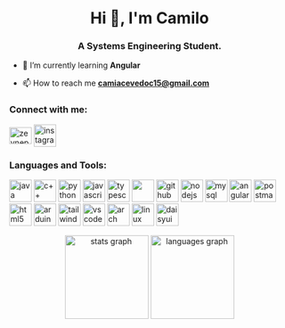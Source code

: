 <h1 align="center">Hi 👋, I'm Camilo</h1>
<h3 align="center">A Systems Engineering Student.</h3>

- 🌱 I’m currently learning **Angular**

- 📫 How to reach me **camiacevedoc15@gmail.com**

<h3 align="left">Connect with me:</h3>
<p align="left">
<a href="https://www.linkedin.com/in/camilo-a-acevedo-292750331/" target="blank"><img align="center" src="https://raw.githubusercontent.com/rahuldkjain/github-profile-readme-generator/master/src/images/icons/Social/linked-in-alt.svg" alt="zeyneptas1" height="30" width="40" /></a>
<a href="https://www.instagram.com/camiacevedoc_/" target="blank"><img align="center" src="https://www.vectorlogo.zone/logos/instagram/instagram-icon.svg" alt="instagram" height="40" width="40" /></a>


</p>
<h3 align="left">Languages and Tools:</h3>

<a href="https://www.java.com/" target="_blank" rel="noreferrer"> <img src="https://www.vectorlogo.zone/logos/java/java-icon.svg" alt="java" width="40" height="40"/></a> 
<a href="https://www.w3schools.com/cpp/" target="_blank" rel="noreferrer"> <img src="https://upload.wikimedia.org/wikipedia/commons/1/18/ISO_C%2B%2B_Logo.svg" alt="c++" width="40" height="40"/></a>
<a href="https://www.python.org" target="_blank" rel="noreferrer"> <img src="https://www.vectorlogo.zone/logos/python/python-icon.svg" alt="python" width="40" height="40"/></a> 
<a href="https://developer.mozilla.org/en-US/docs/Web/JavaScript" target="_blank" rel="noreferrer"> <img src="https://www.vectorlogo.zone/logos/javascript/javascript-icon.svg" alt="javascript" width="40" height="40"/></a> 
<a href="https://www.typescriptlang.org/" target="_blank" rel="noreferrer"> <img src="https://www.svgrepo.com/show/354478/typescript-icon.svg" alt="typescript" width="40" height="40"/></a>
<a href="https://git-scm.com/" target="_blank" rel="noreferrer"> <img src="https://www.vectorlogo.zone/logos/git-scm/git-scm-icon.svg" width="40" height="40"/></a>
<a href="https://github.com/" target="_blank" rel="noreferrer"> <img src="https://www.svgrepo.com/show/450156/github.svg" alt="github" width="40" height="40"/></a> 
<a href="https://nodejs.org" target="_blank" rel="noreferrer"> <img src="https://www.vectorlogo.zone/logos/nodejs/nodejs-icon.svg" alt="nodejs" width="40" height="40"/></a> 
<a href="https://www.mysql.com/" target="_blank" rel="noreferrer"> <img src="https://www.vectorlogo.zone/logos/mysql/mysql-icon.svg" alt="mysql" width="40" height="40"/></a> 
<a href="https://angular.dev/" target="_blank" rel="noreferrer"> <img src="https://brandlogos.net/wp-content/uploads/2025/04/angular_icon-logo_brandlogos.net_jn7wi-512x542.png" alt="angular" width="40" height="40"/></a> 
<a href="https://postman.com" target="_blank" rel="noreferrer"> <img src="https://www.vectorlogo.zone/logos/getpostman/getpostman-icon.svg" alt="postman" width="40" height="40"/></a> 
<a href="https://www.w3.org/html/" target="_blank" rel="noreferrer"> <img src="https://www.vectorlogo.zone/logos/w3_html5/w3_html5-icon.svg" alt="html5" width="40" height="40"/></a> 
<a href="https://www.arduino.cc/" target="_blank" rel="noreferrer"> <img src="https://www.vectorlogo.zone/logos/arduino/arduino-icon.svg" alt="arduino" width="40" height="40"/></a> 
<a href="https://tailwindcss.com/" target="_blank" rel="noreferrer"> <img src="https://www.vectorlogo.zone/logos/tailwindcss/tailwindcss-icon.svg" alt="tailwindcss" width="40" height="40"/></a> 
<a href="https://code.visualstudio.com/" target="_blank" rel="noreferrer"> <img src="https://upload.vectorlogo.zone/logos/visualstudio_code/images/a4381320-f83c-4a29-9db3-b241c1d096b1.svg" alt="vscode" width="40" height="40"/></a> 
<a href="https://archlinux.org/" target="_blank" rel="noreferrer"> <img src="https://www.vectorlogo.zone/logos/archlinux/archlinux-icon.svg" alt="arch" width="40" height="40"/></a> 
<a href="https://www.linux.org/" target="_blank" rel="noreferrer"> <img src="https://www.vectorlogo.zone/logos/linux/linux-icon.svg" alt="linux" width="40" height="40"/></a> 
<a href="https://daisyui.com/" target="_blank" rel="noreferrer"> <img src="https://img.daisyui.com/images/daisyui/mark-rotating.svg" alt="daisyui" width="40" height="40"/></a> 

</p>

<div align="center">
  <img src="https://github-readme-stats.vercel.app/api?username=camiloaacevedo&hide_title=false&hide_rank=false&show_icons=true&include_all_commits=true&count_private=true&disable_animations=false&theme=aura&locale=en&hide_border=true&order=1" height="150" alt="stats graph"  />
  <img src="https://github-readme-stats.vercel.app/api/top-langs?username=camiloaacevedo&locale=en&hide_title=false&layout=compact&card_width=320&langs_count=5&theme=aura&hide_border=true&order=2" height="150" alt="languages graph"  />
</div>
